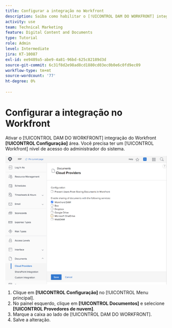 ```yaml
---
title: Configurar a integração no Workfront
description: Saiba como habilitar o [!UICONTROL DAM DO WORKFRONT] integração no nível de acesso do administrador do sistema.
activity: use
team: Technical Marketing
feature: Digital Content and Documents
type: Tutorial
role: Admin
level: Intermediate
jira: KT-10087
exl-id: ee9489a5-abe9-4a81-96bd-625c82189d3d
source-git-commit: 6c31f8d2e98ad8cd1880cd03ec0b0e6c0fd9ec09
workflow-type: tm+mt
source-wordcount: '77'
ht-degree: 0%

---
```


# Configurar a integração no Workfront

Ativar o [!UICONTROL DAM DO WORKFRONT] integração do Workfront **[!UICONTROL Configuração]** área. Você precisa ter um [!UICONTROL Workfront] nível de acesso do administrador do sistema.

![Uma captura de tela do [!UICONTROL Provedores de nuvem] página de configuração](assets/01-configure-the-integration-in-workfront.png)

1. Clique em **[!UICONTROL Configuração]** no [!UICONTROL Menu principal].
1. No painel esquerdo, clique em **[!UICONTROL Documentos]** e selecione **[!UICONTROL Provedores de nuvem]**.
1. Marque a caixa ao lado de [!UICONTROL DAM DO WORKFRONT].
1. Salve a alteração.

<!--
Learn more graphic and documentation article link, below
* Enabling Workfront DAM
 -->
